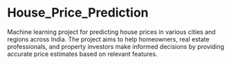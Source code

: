 # House_Price_Prediction
Machine learning project for predicting house prices in various cities and regions across India. The project aims to help homeowners, real estate professionals, and property investors make informed decisions by providing accurate price estimates based on relevant features.

